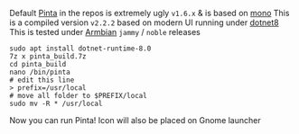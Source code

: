 Default [Pinta](https://github.com/PintaProject/Pinta) in the repos is extremely ugly `v1.6.x` & is based on [mono](https://github.com/mono/mono) This is a compiled version `v2.2.2` based on modern UI running under [dotnet8](https://github.com/dotnet/runtime) This is tested under [Armbian](https://github.com/armbian) `jammy` / `noble` releases

```
sudo apt install dotnet-runtime-8.0
7z x pinta_build.7z
cd pinta_build
nano /bin/pinta
# edit this line
> prefix=/usr/local
# move all folder to $PREFIX/local
sudo mv -R * /usr/local
```

Now you can run Pinta! Icon will also be placed on Gnome launcher
